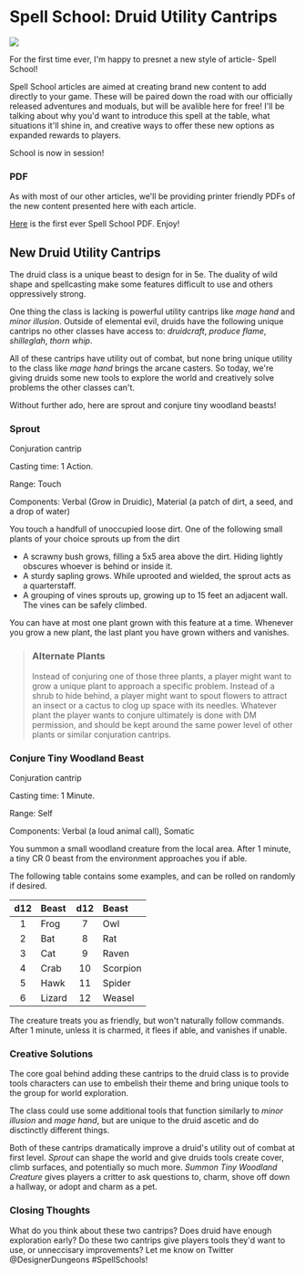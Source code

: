 # Spell School: Druid Utility Cantrips  
<img src="http://www.wallpapermaiden.com/wallpaper/15690/download/2048x1536/elf-fantasy-women-squirrel-blue-eyes-tattoo.jpg">

For the first time ever, I'm happy to presnet a new style of article- Spell School!

Spell School articles are aimed at creating brand new content to add directly to your game. These will be paired down the road with our officially released adventures and moduals, but will be avalible here for free! I'll be talking about why you'd want to introduce this spell at the table, what situations it'll shine in, and creative ways to offer these new options as expanded rewards to players. 

School is now in session!

### PDF 
As with most of our other articles, we'll be providing printer friendly PDFs of the new content presented here with each article. 

[Here]() is the first ever Spell School PDF. Enjoy!
 
## New Druid Utility Cantrips
The druid class is a unique beast to design for in 5e. The duality of wild shape and spellcasting make some features difficult to use and others oppressively strong. 

One thing the class is lacking is powerful utility cantrips like *mage hand* and *minor illusion*. Outside of elemental evil, druids have the following unique cantrips no other classes have access to: *druidcraft*, *produce flame*, *shilleglah*, *thorn whip*. 

All of these cantrips have utility out of combat, but none bring unique utility to the class like *mage hand* brings the arcane casters. So today, we're giving druids some new tools to explore the world and creatively solve problems the other classes can't. 

Without further ado, here are sprout and conjure tiny woodland beasts!

### Sprout 
Conjuration cantrip

Casting time: 1 Action.

Range: Touch

Components: Verbal (Grow in Druidic), Material (a patch of dirt, a seed, and a drop of water)

You touch a handfull of unoccupied loose dirt. One of the following small plants of your choice sprouts up from the dirt
- A scrawny bush grows, filling a 5x5  area above the dirt. Hiding lightly obscures whoever is behind or inside it.
- A sturdy sapling grows. While uprooted and wielded, the sprout acts as a quarterstaff. 
- A grouping of vines sprouts up, growing up to 15 feet an adjacent wall. The vines can be safely climbed.

You can have at most one plant grown with this feature at a time. Whenever you grow a new plant, the last plant you have grown withers and vanishes. 

> ### Alternate Plants
> Instead of conjuring one of those three plants, a player might want to grow a unique plant to approach a specific problem. Instead of a shrub to hide behind, a player might want to spout flowers to attract an insect or a cactus to clog up space with its needles. 
> Whatever plant the player wants to conjure ultimately is done with DM permission, and should be kept around the same power level of other plants or similar conjuration cantrips. 


### Conjure Tiny Woodland Beast
Conjuration cantrip

Casting time: 1 Minute.

Range: Self

Components: Verbal (a loud animal call), Somatic

You summon a small woodland creature from the local area. After 1 minute, a tiny CR 0 beast from the environment approaches you if able. 

The following table contains some examples, and can be rolled on randomly if desired.

|d12|Beast| d12| Beast|
|:--:|:--|:--:|:--|
|1| Frog|7| Owl|
|2| Bat|8|Rat|
|3| Cat|9|Raven|
|4| Crab|10|Scorpion|
|5| Hawk|11|Spider|
|6| Lizard|12|Weasel| 

The creature treats you as friendly, but won't naturally follow commands. After 1 minute, unless it is charmed, it flees if able, and vanishes if unable. 

### Creative Solutions 
The core goal behind adding these cantrips to the druid class is to provide tools characters can use to embelish their theme and bring unique tools to the group for world exploration. 

The class could use some additional tools that function similarly to *minor illusion* and *mage hand*, but are unique to the druid ascetic and do disctinctly different things. 

Both of these cantrips dramatically improve a druid's utility out of combat at first level. *Sprout* can shape the world and give druids tools create cover, climb surfaces, and potentially so much more. *Summon Tiny Woodland Creature* gives players a critter to ask questions to, charm, shove off down a hallway, or adopt and charm as a pet. 

### Closing Thoughts
What do you think about these two cantrips? Does druid have enough exploration early? Do these two cantrips give players tools they'd want to use, or unneccisary improvements? Let me know on Twitter @DesignerDungeons #SpellSchools!



